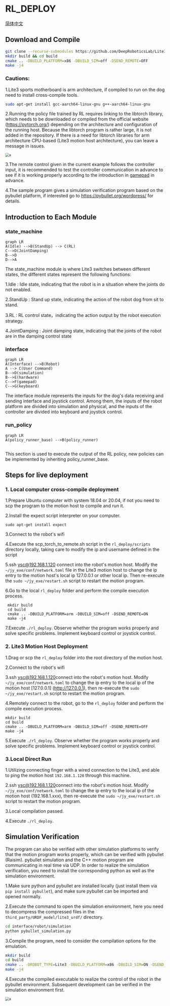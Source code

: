 # RL_DEPLOY

[简体中文](./README.md)

## Download and Compile

```bash
git clone --recurse-submodules https://github.com/DeepRoboticsLab/Lite3_rl_deploy.git
mkdir build && cd build
cmake .. -DBUILD_PLATFORM=x86 -DBUILD_SIM=off -DSEND_REMOTE=OFF 
make -j4
```

### Cautions:

1.Lite3 sports motherboard is arm architecture, if compiled to run on the dog need to install cross-compile tools.

```bash
sudo apt-get install gcc-aarch64-linux-gnu g++-aarch64-linux-gnu
```

2.Running the policy file trained by RL requires linking to the libtorch library, which needs to be downloaded or compiled from the official website (https://pytorch.org/) depending on the architecture and configuration of the running host. Because the libtorch program is rather large, it is not added in the repository. If there is a need for libtorch libraries for arm architecture CPU-based (Lite3 motion host architecture), you can leave a message in issues.

<img src="./doc/libtorch.png" alt="a" style="zoom:75%;" />

3.The remote control given in the current example follows the controller input, it is recommended to test the controller communication in advance to see if it is working properly according to the introduction in [gamepad](https://github.com/DeepRoboticsLab/gamepad.git) in advance.

4.The sample program gives a simulation verification program based on the pybullet platform, if interested go to https://pybullet.org/wordpress/ for details.



## Introduction to Each Module

### state_machine


```mermaid
graph LR
A(Idle) -->B(StandUp) --> C(RL) 
C-->D(JointDamping)
B-->D
D-->A

```

The state_machine module is where Lite3 switches between different states, the different states represent the following functions:

1.Idle : Idle state, indicating that the robot is in a situation where the joints do not enabled.

2.StandUp : Stand up state, indicating the action of the robot dog from sit to stand.

3.RL : RL control state，indicating the action output by the robot execution strategy.

4.JointDamping : Joint damping state, indicating that the joints of the robot are in the damping control state

### interface

```mermaid
graph LR
A(Interface) -->B(Robot)
A --> C(User Command)
B-->D(simulation)
B-->E(hardware)
C-->F(gamepad)
C-->G(keyboard)

```

The interface module represents the inputs for the dog's data receiving and sending interface and joystick control. Among them, the inputs of the robot platform are divided into simulation and physical, and the inputs of the controller are divided into keyboard and joystick control.

### run_policy

```mermaid
graph LR
A(policy_runner_base) -->B(policy_runner)


```

This section is used to execute the output of the RL policy, new policies can be implemented by inheriting policy_runner_base.



## Steps for live deployment

### 1. Local computer cross-compile deployment

1.Prepare Ubuntu computer with system 18.04 or 20.04, if not you need to scp the program to the motion host to compile and run it.

2.Install the expect script interpreter on your computer. 

```shell
sudo apt-get install expect
```

3.Connect to the robot's wifi 

4.Execute the scp_torch_to_remote.sh script in the `rl_deploy/scripts` directory locally, taking care to modify the ip and username defined in the script 

5.ssh [ysc@192.168.1.120](mailto:ysc@192.168.1.120) connect into the robot's motion host. Modify the `~/jy_exe/conf/network.toml` file in the Lite3 motion host to change the ip entry to the motion host's local ip 127.0.0.1 or other local ip. Then re-execute the `sudo ~/jy_exe/restart.sh` script to restart the motion program.

6.Go to the local `rl_deploy` folder and perform the compile execution process.

```shell
 mkdir build 
 cd build 
 cmake .. -DBUILD_PLATFORM=arm -DBUILD_SIM=off -DSEND_REMOTE=ON 
 make -j4 
```

7.Execute `./rl_deploy`. Observe whether the program works properly and solve specific problems. Implement keyboard control or joystick control.



### 2. Lite3 Motion Host Deployment

1.Drag or scp the `rl_deploy` folder into the root directory of the motion host. 

2.Connect to the robot's wifi 

3.ssh [ysc@192.168.1.120](mailto:ysc@192.168.1.120)connect into the robot's motion host. Modify `~/jy_exe/conf/network.toml` to change the ip entry to the local ip of the motion host [127.0.0.1] (http://127.0.0.1), then re-execute the `sudo ~/jy_exe/restart.sh` script to restart the motion program. 

4.Remotely connect to the robot, go to the `rl_deploy` folder and perform the compile execution process. 

```shell
mkdir build 
cd build 
cmake .. -DBUILD_PLATFORM=arm -DBUILD_SIM=off -DSEND_REMOTE=OFF 
make -j4 
```

5.Execute `./rl_deploy`. Observe whether the program works properly and solve specific problems. Implement keyboard control or joystick control.



### 3.Local Direct Run

1.Utilizing connecting finger with a wired connection to the Lite3, and able to ping the motion host `192.168.1.120` through this machine.

2.ssh [ysc@192.168.1.120](mailto:ysc@192.168.1.120)connect into the robot's motion host. Modify `~/jy_exe/conf/network.toml` to change the ip entry to the local ip of the motion host (192.168.1.xxx), then re-execute the `sudo ~/jy_exe/restart.sh` script to restart the motion program.

3.Local compilation passed.

4.Execute `./rl_deploy`.



## Simulation Verification

The program can also be verified with other simulation platforms to verify that the motion program works properly, which can be verified with pybullet (Raisim). pybullet simulation and the C++ motion program are communicating in real time via UDP. In order to realize the simulation verification, you need to install the corresponding python as well as the simulation environment.

1.Make sure python and pybullet are installed locally (just install them via `pip install pybullet`), and make sure pybullet can be imported and opened normally.

2.Execute the command to open the simulation environment, here you need to decompress the compressed files in the `third_party/URDF_model/lite3_urdf/` directory.

```bash
cd interface/robot/simulation
python pybullet_simulation.py
```

3.Compile the program, need to consider the compilation options for the emulation.

```bash
mkdir build 
cd build 
cmake .. -DROBOT_TYPE=Lite3 -DBUILD_PLATFORM=x86 -DBUILD_SIM=ON -DSEND_REMOTE=OFF
make -j4 
```

4.Execute the compiled executable to realize the control of the robot in the pybullet environment. Subsequent development can be verified in the simulation environment first.

<img src="./doc/pybullet_sim.png" alt="a" style="zoom:75%;" />

